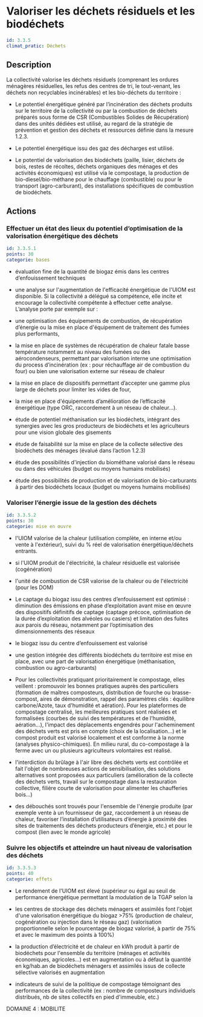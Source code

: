 # Valoriser les déchets résiduels et les biodéchets
```yaml
id: 3.3.5
climat_pratic: Déchets
```
## Description
La collectivité valorise les déchets résiduels (comprenant les ordures ménagères résiduelles, les refus des centres de tri, le tout-venant, les déchets non recyclables incinérables) et les bio-déchets du territoire : 

- Le potentiel énergétique généré par l’incinération des déchets produits sur le territoire de la collectivité ou par la combustion de déchets préparés sous forme de CSR (Combustibles Solides de Récupération) dans des unités dédiées est utilisé, au regard de la stratégie de prévention et gestion des déchets et ressources définie dans la mesure 1.2.3.

- Le potentiel énergétique issu des gaz des décharges est utilisé.

- Le potentiel de valorisation des biodéchets (paille, lisier, déchets de bois, restes de récoltes, déchets organiques des ménages et des activités économiques) est utilisé via le compostage, la production de bio-diesel/bio-méthane pour le chauffage (combustible) ou pour le transport (agro-carburant), des installations spécifiques de combustion de biodéchets.



## Actions
### Effectuer un état des lieux du potentiel d’optimisation de la valorisation énergétique des déchets
```yaml
id: 3.3.5.1
points: 30
categorie: bases
```
- évaluation fine de la quantité de biogaz émis dans les centres d’enfouissement techniques

- une analyse sur l'augmentation de l'efficacité énergétique de l'UIOM est disponible. Si la collectivité a délégué sa compétence, elle incite et encourage la collectivité compétente à effectuer cette analyse. L’analyse porte par exemple sur :

* une  optimisation des équipements de combustion, de récupération d’énergie ou la mise en place d'équipement de traitement des fumées plus performants,

* la mise en place de systèmes de récupération de chaleur fatale basse température notamment au niveau des fumées ou des aérocondenseurs, permettant par valorisation interne une optimisation du process d’incinération (ex : pour réchauffage air de combustion du four) ou bien une valorisation externe sur réseau de chaleur

* la mise en place de dispositifs permettant d’accepter une gamme plus large de déchets pour limiter les vides de four,

* la mise en place d'équipements d’amélioration de l’efficacité énergétique (type ORC, raccordement à un réseau de chaleur...). 

- étude de potentiel méthanisation sur les biodéchets, intégrant des synergies avec les gros producteurs de biodéchets et les agriculteurs pour une vision globale des gisements

- étude de faisabilité sur la mise en place de la collecte sélective des biodéchets des ménages (évalué dans l’action 1.2.3)

- étude des possibilités d'injection du biométhane valorisé dans le réseau ou dans des véhicules (budget ou moyens humains mobilisés)

- étude des possibilités de production et de valorisation de bio-carburants à partir des biodéchets locaux (budget ou moyens humains mobilisés)






### Valoriser l’énergie issue de la gestion des déchets
```yaml
id: 3.3.5.2
points: 30
categorie: mise en œuvre
```
- l'UIOM valorise de la chaleur (utilisation complète, en interne et/ou vente à l'extérieur), suivi du % réel de valorisation énergétique/déchets entrants.

- si l'UIOM produit de l'électricité, la chaleur résiduelle est valorisée (cogénération)

- l'unité de combustion de CSR valorise de la chaleur ou de l'électricité (pour les DOM)

- Le captage du biogaz issu des centres d’enfouissement est optimisé : diminution des émissions en phase d’exploitation avant mise en œuvre des dispositifs définitifs de captage (captage précoce, optimisation de la durée d’exploitation des alvéoles ou casiers) et limitation des fuites aux parois du réseau, notamment par l’optimisation des dimensionnements des réseaux

- le biogaz issu du centre d’enfouissement est valorisé

- une gestion intégrée des différents biodéchets du territoire est mise en place, avec une part de valorisation énergétique (méthanisation, combustion ou agro-carburants)

- Pour les collectivités pratiquant prioritairement le compostage, elles veillent : promouvoir les bonnes pratiques auprès des particuliers (formation de maîtres composteurs, distribution de fourche ou brasse-compost, aires de démonstration, rappel des paramètres clés : équilibre carbone/Azote, taux d'humidité et aération). Pour les plateformes de compostage centralisé, les meilleures pratiques sont réalisées et formalisées (courbes de suivi des températures et de l'humidité, aération...), l'impact des déplacements engendrés pour l'acheminement des déchets verts est pris en compte (choix de la localisation...) et le compost produit est valorisé localement et est conforme à la norme (analyses physico-chimiques). En milieu rural, du co-compostage à la ferme avec un ou plusieurs agriculteurs volontaires est réalisé.

 - l'interdiction du brûlage à l'air libre des déchets verts est contrôlée et fait l'objet de nombreuses actions de sensibilisation, des solutions alternatives sont proposées aux particuliers (amélioration de la collecte des déchets verts, travail sur le compostage dans la restauration collective, filière courte de valorisation pour alimenter les chaufferies bois...)

- des débouchés sont trouvés pour l'ensemble de l'énergie produite (par exemple vente à un fournisseur de gaz, raccordement à un réseau de chaleur, favoriser l’installation d’utilisateurs d’énergie à proximité des sites de traitements des déchets producteurs d’énergie, etc.) et pour le compost (lien avec le monde agricole)




### Suivre les objectifs et atteindre un haut niveau de valorisation des déchets
```yaml
id: 3.3.5.3
points: 40
categorie: effets
```
- Le rendement de l'UIOM est élevé (supérieur ou égal au seuil de performance énergétique permettant la modulation de la TGAP selon la 

- les centres de stockage des déchets ménagers et assimilés font l'objet d'une valorisation énergétique du biogaz >75%  (production de chaleur, cogénération ou injection dans le réseau gaz) (valorisation proportionnelle selon le pourcentage de biogaz valorisé, à partir de 75% et avec le maximum des points à 100%)

- la production d’électricité et de chaleur en kWh produit à partir de biodéchets pour l'ensemble du territoire (ménages et activités économiques, agricoles...) est en augmentation ou à défaut la quantité en kg/hab.an de biodéchets ménagers et assimilés issus de collecte sélective valorisés en augmentation

- indicateurs de suivi de la politique de compostage témoignant des performances de la collectivité (ex : nombre de composteurs individuels distribués, nb de sites collectifs en pied d'immeuble, etc.)





DOMAINE 4 : MOBILITE



